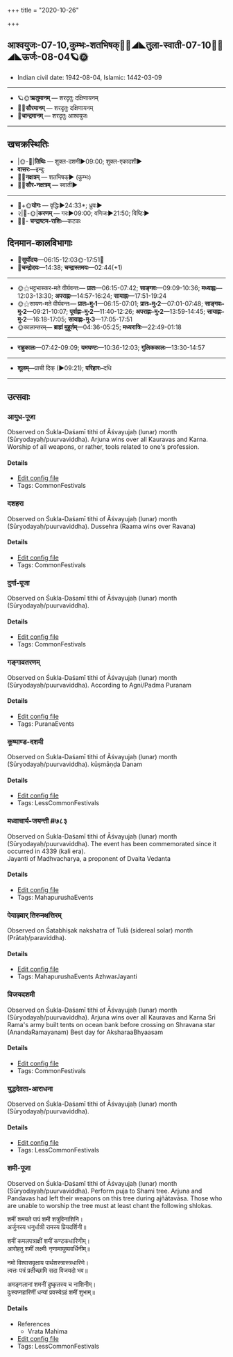 +++
title = "2020-10-26"

+++
## आश्वयुजः-07-10,कुम्भः-शतभिषक्🌛🌌◢◣तुला-स्वाती-07-10🌌🌞◢◣ऊर्जः-08-04🪐🌞
- Indian civil date: 1942-08-04, Islamic: 1442-03-09
___________________
- 🪐🌞**ऋतुमानम्** — शरदृतुः दक्षिणायनम्
- 🌌🌞**सौरमानम्** — शरदृतुः दक्षिणायनम्
- 🌛**चान्द्रमानम्** — शरदृतुः आश्वयुजः
___________________


## खचक्रस्थितिः
- |🌞-🌛|**तिथिः** — शुक्ल-दशमी►09:00; शुक्ल-एकादशी►  
- **वासरः**—इन्दुः  
- 🌌🌛**नक्षत्रम्** — शतभिषक्► (कुम्भः)  
- 🌌🌞**सौर-नक्षत्रम्** — स्वाती►  
___________________
- 🌛+🌞**योगः** — वृद्धिः►24:33*; ध्रुवः►  
- २|🌛-🌞|**करणम्** — गरः►09:00; वणिजः►21:50; विष्टिः►  
- 🌌🌛- **चन्द्राष्टम-राशिः**—कटकः  


## दिनमान-कालविभागाः
- 🌅**सूर्योदयः**—06:15-12:03🌞️-17:51🌇  
- 🌛**चन्द्रोदयः**—14:38; **चन्द्रास्तमयः**—02:44(+1)  
___________________
- 🌞⚝भट्टभास्कर-मते वीर्यवन्तः— **प्रातः**—06:15-07:42; **साङ्गवः**—09:09-10:36; **मध्याह्नः**—12:03-13:30; **अपराह्णः**—14:57-16:24; **सायाह्नः**—17:51-19:24  
- 🌞⚝सायण-मते वीर्यवन्तः— **प्रातः-मु॰1**—06:15-07:01; **प्रातः-मु॰2**—07:01-07:48; **साङ्गवः-मु॰2**—09:21-10:07; **पूर्वाह्णः-मु॰2**—11:40-12:26; **अपराह्णः-मु॰2**—13:59-14:45; **सायाह्णः-मु॰2**—16:18-17:05; **सायाह्णः-मु॰3**—17:05-17:51  
- 🌞कालान्तरम्— **ब्राह्मं मुहूर्तम्**—04:36-05:25; **मध्यरात्रिः**—22:49-01:18  
___________________
- **राहुकालः**—07:42-09:09; **यमघण्टः**—10:36-12:03; **गुलिककालः**—13:30-14:57  
___________________
- **शूलम्**—प्राची दिक् (►09:21); **परिहारः**–दधि  
___________________

## उत्सवाः
### आयुध-पूजा

Observed on Śukla-Daśamī tithi of Āśvayujaḥ (lunar) month (Sūryodayaḥ/puurvaviddha). Arjuna wins over all Kauravas and Karna. Worship of all weapons, or rather, tools related to one's profession.

#### Details
- [Edit config file](https://github.com/jyotisham/adyatithi/tree/master/general/lunar_month/tithi/07/10/Ayudha~pUjA.toml)
- Tags: CommonFestivals


### दशहरा

Observed on Śukla-Daśamī tithi of Āśvayujaḥ (lunar) month (Sūryodayaḥ/puurvaviddha). Dussehra (Raama wins over Ravana)

#### Details
- [Edit config file](https://github.com/jyotisham/adyatithi/tree/master/devatA/vaiShNava/lunar_month/tithi/07/10/dazaharA.toml)
- Tags: CommonFestivals


### दुर्गा-पूजा

Observed on Śukla-Daśamī tithi of Āśvayujaḥ (lunar) month (Sūryodayaḥ/puurvaviddha). 

#### Details
- [Edit config file](https://github.com/jyotisham/adyatithi/tree/master/devatA/shakti/lunar_month/tithi/07/10/durgA-pUjA.toml)
- Tags: CommonFestivals


### गङ्गावतरणम्

Observed on Śukla-Daśamī tithi of Āśvayujaḥ (lunar) month (Sūryodayaḥ/puurvaviddha). According to Agni/Padma Puranam

#### Details
- [Edit config file](https://github.com/jyotisham/adyatithi/tree/master/devatA/nadI/lunar_month/tithi/07/10/gaGgAvataraNam.toml)
- Tags: PuranaEvents


### कूष्माण्ड-दशमी

Observed on Śukla-Daśamī tithi of Āśvayujaḥ (lunar) month (Sūryodayaḥ/puurvaviddha). kūṣmāṇḍa Danam

#### Details
- [Edit config file](https://github.com/jyotisham/adyatithi/tree/master/general/lunar_month/tithi/07/10/kUSmANDa-dazamI.toml)
- Tags: LessCommonFestivals


### मध्वाचार्य-जयन्ती #७८३

Observed on Śukla-Daśamī tithi of Āśvayujaḥ (lunar) month (Sūryodayaḥ/puurvaviddha). The event has been commemorated since it occurred in 4339 (kali era).  
Jayanti of Madhvacharya, a proponent of Dvaita Vedanta

#### Details
- [Edit config file](https://github.com/jyotisham/adyatithi/tree/master/mahApuruSha/mAdhva-misc/lunar_month/tithi/07/10/madhvAcArya~jayantI.toml)
- Tags: MahapurushaEvents


### पेयाऴ्वार् तिरुनक्षत्तिरम्

Observed on Śatabhiṣak nakshatra of Tulā (sidereal solar) month (Prātaḥ/paraviddha). 

#### Details
- [Edit config file](https://github.com/jyotisham/adyatithi/tree/master/mahApuruSha/ALvAr/sidereal_solar_month/nakshatra/07/24/pEyAzhvAr%20tirunakSattiram.toml)
- Tags: MahapurushaEvents AzhwarJayanti


### विजयदशमी

Observed on Śukla-Daśamī tithi of Āśvayujaḥ (lunar) month (Sūryodayaḥ/puurvaviddha). Arjuna wins over all Kauravas and Karna
Sri Rama's army built tents on ocean bank before crossing on Shravana star (AnandaRamayanam)
Best day for AksharaaBhyaasam

#### Details
- [Edit config file](https://github.com/jyotisham/adyatithi/tree/master/general/lunar_month/tithi/07/10/vijayadazamI.toml)
- Tags: CommonFestivals


### युद्धदेवता-आराधना

Observed on Śukla-Daśamī tithi of Āśvayujaḥ (lunar) month (Sūryodayaḥ/puurvaviddha). 

#### Details
- [Edit config file](https://github.com/jyotisham/adyatithi/tree/master/general/lunar_month/tithi/07/10/yuddhadEvatA-ArAdhanA.toml)
- Tags: LessCommonFestivals


### शमी-पूजा

Observed on Śukla-Daśamī tithi of Āśvayujaḥ (lunar) month (Sūryodayaḥ/puurvaviddha). Perform puja to Shami tree. Arjuna and Pandavas had left their weapons on this tree during ajñātavāsa. Those who are unable to worship the tree must at least chant the following shlokas.

शमीं शमयते पापं शमी शत्रुविनाशिनि।  
अर्जुनस्य धनुर्धात्री रामस्य प्रियदर्शिनी॥  
  
शमीं कमलपत्राक्षीं शमीं कण्टकधारिणीम्।  
आरोहतु शमीं लक्ष्मीः नृणामायुष्यवर्धिनीम्॥  
  
नमो विश्वासवृक्षाय पार्थशस्त्रास्त्रधारिणे।  
त्वत्तः पत्रं प्रतीच्छामि सदा विजयदो भव॥  
  
अमङ्गलानां शमनीं दुष्कृतस्य च नाशिनीम्।  
दुःस्वप्नहारिणीं धन्यां प्रवस्येऽहं शमीं शुभाम्॥  




#### Details
- References
  - Vrata Mahima
- [Edit config file](https://github.com/jyotisham/adyatithi/tree/master/devatA/misc-flora/lunar_month/tithi/07/10/zamI-pUjA.toml)
- Tags: LessCommonFestivals


